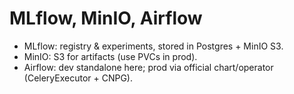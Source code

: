 # MLflow, MinIO, Airflow
- MLflow: registry & experiments, stored in Postgres + MinIO S3.
- MinIO: S3 for artifacts (use PVCs in prod).
- Airflow: dev standalone here; prod via official chart/operator (CeleryExecutor + CNPG).
